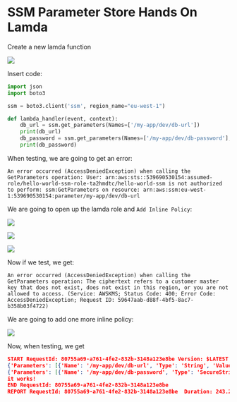 # SSM Parameter Store Hands On Lamda

Create a new lamda function

![](2020-01-01-14-52-53.png)

Insert code:

```python
import json
import boto3

ssm = boto3.client('ssm', region_name="eu-west-1")

def lambda_handler(event, context):
    db_url = ssm.get_parameters(Names=['/my-app/dev/db-url'])
    print(db_url)
    db_password = ssm.get_parameters(Names=['/my-app/dev/db-password'], WithDecryption=True)
    print(db_password)
```

When testing, we are going to get an error:

```
An error occurred (AccessDeniedException) when calling the GetParameters operation: User: arn:aws:sts::539690530154:assumed-role/hello-world-ssm-role-ta2hmdtc/hello-world-ssm is not authorized to perform: ssm:GetParameters on resource: arn:aws:ssm:eu-west-1:539690530154:parameter/my-app/dev/db-url
```

We are going to open up the lamda role and `Add Inline Policy`:

![](2020-01-01-14-59-28.png)

![](2020-01-01-15-01-30.png)

![](2020-01-01-15-02-00.png)

Now if we test, we get:

```
An error occurred (AccessDeniedException) when calling the GetParameters operation: The ciphertext refers to a customer master key that does not exist, does not exist in this region, or you are not allowed to access. (Service: AWSKMS; Status Code: 400; Error Code: AccessDeniedException; Request ID: 59647aab-d88f-4bf5-8ac7-b358b03f4722)
```

We are going to add one more inline policy:

![](2020-01-01-15-07-14.png)

Now, when testing, we get

```json
START RequestId: 80755a69-a761-4fe2-832b-3148a123e8be Version: $LATEST
{'Parameters': [{'Name': '/my-app/dev/db-url', 'Type': 'String', 'Value': 'dev.db.domain.com', 'Version': 1, 'LastModifiedDate': datetime.datetime(2020, 1, 1, 12, 45, 35, 442000, tzinfo=tzlocal()), 'ARN': 'arn:aws:ssm:eu-west-1:539690530154:parameter/my-app/dev/db-url'}], 'InvalidParameters': [], 'ResponseMetadata': {'RequestId': 'fcf16f9e-fce5-4e4c-a98d-80bf5ce6299a', 'HTTPStatusCode': 200, 'HTTPHeaders': {'x-amzn-requestid': 'fcf16f9e-fce5-4e4c-a98d-80bf5ce6299a', 'content-type': 'application/x-amz-json-1.1', 'content-length': '250', 'date': 'Wed, 01 Jan 2020 13:07:22 GMT'}, 'RetryAttempts': 0}}
{'Parameters': [{'Name': '/my-app/dev/db-password', 'Type': 'SecureString', 'Value': 'mysupersecretdevpassword', 'Version': 1, 'LastModifiedDate': datetime.datetime(2020, 1, 1, 12, 46, 24, 389000, tzinfo=tzlocal()), 'ARN': 'arn:aws:ssm:eu-west-1:539690530154:parameter/my-app/dev/db-password'}], 'InvalidParameters': [], 'ResponseMetadata': {'RequestId': '95d2f060-3fe5-413e-94eb-5de5f16542b7', 'HTTPStatusCode': 200, 'HTTPHeaders': {'x-amzn-requestid': '95d2f060-3fe5-413e-94eb-5de5f16542b7', 'content-type': 'application/x-amz-json-1.1', 'content-length': '273', 'date': 'Wed, 01 Jan 2020 13:07:22 GMT'}, 'RetryAttempts': 0}}
it works!
END RequestId: 80755a69-a761-4fe2-832b-3148a123e8be
REPORT RequestId: 80755a69-a761-4fe2-832b-3148a123e8be	Duration: 243.28 ms	Billed Duration: 300 ms	Memory Size: 128 MB	Max Memory Used: 79 MB	
```